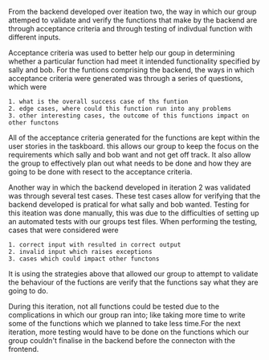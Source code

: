 From the backend developed over iteation two, the way in which our group attemped
to validate and verify the functions that make by the backend are through 
acceptance criteria and through testing of indivdual function with different inputs.

Acceptance criteria was used to better help our goup in determining whether a 
particular function had meet it intended functionality specified by sally and bob.
For the funtions comprising the backend, the ways in which acceptance criteria were 
generated was through a series of questions, which were

    1. what is the overall success case of ths funtion
    2. edge cases, where could this function run into any problems
    3. other interesting cases, the outcome of this functions impact on other functons
    
All of the acceptance criteria generated for the functions are kept within the 
user stories in the taskboard. this allows our group to keep the focus on the 
requirements which sally and bob want and not get off track. It also allow the 
group to effectively plan out what needs to be done and how they are going to be
done with resect to the acceptance criteria.

Another way in which the backend developed in iteration 2 was validated was through
several test cases. These test cases allow for verifying that the backend developed
is pratical for what sally and bob wanted. Testing for this iteation was done manually,
this was due to the difficulties of setting up an automated tests with our groups
test files. When performing the testing, cases that were considered were

    1. correct input with resulted in correct output
    2. invalid input which raises exceptions
    3. cases which could impact other functons
    
It is using the strategies above that allowed our group to attempt to validate
the behaviour of the fuctions are verify that the functions say what they are going
to do.

During this iteration, not all functions could be tested due to the complications 
in which our group ran into; like taking more time to write some of the functions
which we planned to take less time.For the next iteration, more testing would have to 
be done on the functions which our group couldn't finalise in the backend before
the connecton with the frontend. 


